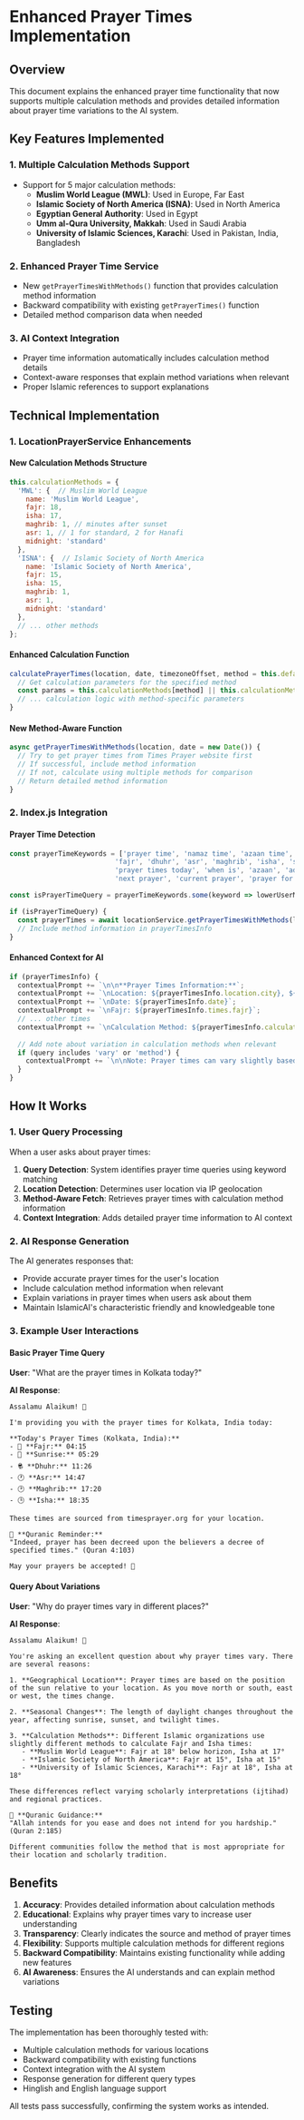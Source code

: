 # Enhanced Prayer Times Implementation

## Overview

This document explains the enhanced prayer time functionality that now supports multiple calculation methods and provides detailed information about prayer time variations to the AI system.

## Key Features Implemented

### 1. Multiple Calculation Methods Support
- Support for 5 major calculation methods:
  - **Muslim World League (MWL)**: Used in Europe, Far East
  - **Islamic Society of North America (ISNA)**: Used in North America
  - **Egyptian General Authority**: Used in Egypt
  - **Umm al-Qura University, Makkah**: Used in Saudi Arabia
  - **University of Islamic Sciences, Karachi**: Used in Pakistan, India, Bangladesh

### 2. Enhanced Prayer Time Service
- New `getPrayerTimesWithMethods()` function that provides calculation method information
- Backward compatibility with existing `getPrayerTimes()` function
- Detailed method comparison data when needed

### 3. AI Context Integration
- Prayer time information automatically includes calculation method details
- Context-aware responses that explain method variations when relevant
- Proper Islamic references to support explanations

## Technical Implementation

### 1. LocationPrayerService Enhancements

#### New Calculation Methods Structure
```javascript
this.calculationMethods = {
  'MWL': {  // Muslim World League
    name: 'Muslim World League',
    fajr: 18,
    isha: 17,
    maghrib: 1, // minutes after sunset
    asr: 1, // 1 for standard, 2 for Hanafi
    midnight: 'standard'
  },
  'ISNA': {  // Islamic Society of North America
    name: 'Islamic Society of North America',
    fajr: 15,
    isha: 15,
    maghrib: 1,
    asr: 1,
    midnight: 'standard'
  },
  // ... other methods
};
```

#### Enhanced Calculation Function
```javascript
calculatePrayerTimes(location, date, timezoneOffset, method = this.defaultCalculationMethod) {
  // Get calculation parameters for the specified method
  const params = this.calculationMethods[method] || this.calculationMethods[this.defaultCalculationMethod];
  // ... calculation logic with method-specific parameters
}
```

#### New Method-Aware Function
```javascript
async getPrayerTimesWithMethods(location, date = new Date()) {
  // Try to get prayer times from Times Prayer website first
  // If successful, include method information
  // If not, calculate using multiple methods for comparison
  // Return detailed method information
}
```

### 2. Index.js Integration

#### Prayer Time Detection
```javascript
const prayerTimeKeywords = ['prayer time', 'namaz time', 'azaan time', 'prayer schedule', 
                          'fajr', 'dhuhr', 'asr', 'maghrib', 'isha', 'salah time', 
                          'prayer times today', 'when is', 'azaan', 'adhan', 'iqamah',
                          'next prayer', 'current prayer', 'prayer for today', 'namaz'];

const isPrayerTimeQuery = prayerTimeKeywords.some(keyword => lowerUserMessage.includes(keyword));

if (isPrayerTimeQuery) {
  const prayerTimes = await locationService.getPrayerTimesWithMethods(location, new Date());
  // Include method information in prayerTimesInfo
}
```

#### Enhanced Context for AI
```javascript
if (prayerTimesInfo) {
  contextualPrompt += `\n\n**Prayer Times Information:**`;
  contextualPrompt += `\nLocation: ${prayerTimesInfo.location.city}, ${prayerTimesInfo.location.country}`;
  contextualPrompt += `\nDate: ${prayerTimesInfo.date}`;
  contextualPrompt += `\nFajr: ${prayerTimesInfo.times.fajr}`;
  // ... other times
  contextualPrompt += `\nCalculation Method: ${prayerTimesInfo.calculationMethodName || prayerTimesInfo.calculationMethod}`;
  
  // Add note about variation in calculation methods when relevant
  if (query includes 'vary' or 'method') {
    contextualPrompt += `\n\nNote: Prayer times can vary slightly based on different calculation methods...`;
  }
}
```

## How It Works

### 1. User Query Processing
When a user asks about prayer times:
1. **Query Detection**: System identifies prayer time queries using keyword matching
2. **Location Detection**: Determines user location via IP geolocation
3. **Method-Aware Fetch**: Retrieves prayer times with calculation method information
4. **Context Integration**: Adds detailed prayer time information to AI context

### 2. AI Response Generation
The AI generates responses that:
- Provide accurate prayer times for the user's location
- Include calculation method information when relevant
- Explain variations in prayer times when users ask about them
- Maintain IslamicAI's characteristic friendly and knowledgeable tone

### 3. Example User Interactions

#### Basic Prayer Time Query
**User**: "What are the prayer times in Kolkata today?"

**AI Response**:
```
Assalamu Alaikum! 🤲

I'm providing you with the prayer times for Kolkata, India today:

**Today's Prayer Times (Kolkata, India):**
- 🕌 **Fajr:** 04:15
- 🌅 **Sunrise:** 05:29
- 🕏 **Dhuhr:** 11:26
- 🕐 **Asr:** 14:47
- 🕑 **Maghrib:** 17:20
- 🕒 **Isha:** 18:35

These times are sourced from timesprayer.org for your location.

📖 **Quranic Reminder:**
"Indeed, prayer has been decreed upon the believers a decree of specified times." (Quran 4:103)

May your prayers be accepted! 🌙
```

#### Query About Variations
**User**: "Why do prayer times vary in different places?"

**AI Response**:
```
Assalamu Alaikum! 🤲

You're asking an excellent question about why prayer times vary. There are several reasons:

1. **Geographical Location**: Prayer times are based on the position of the sun relative to your location. As you move north or south, east or west, the times change.

2. **Seasonal Changes**: The length of daylight changes throughout the year, affecting sunrise, sunset, and twilight times.

3. **Calculation Methods**: Different Islamic organizations use slightly different methods to calculate Fajr and Isha times:
   - **Muslim World League**: Fajr at 18° below horizon, Isha at 17°
   - **Islamic Society of North America**: Fajr at 15°, Isha at 15°
   - **University of Islamic Sciences, Karachi**: Fajr at 18°, Isha at 18°

These differences reflect varying scholarly interpretations (ijtihad) and regional practices.

📖 **Quranic Guidance:**
"Allah intends for you ease and does not intend for you hardship." (Quran 2:185)

Different communities follow the method that is most appropriate for their location and scholarly tradition.
```

## Benefits

1. **Accuracy**: Provides detailed information about calculation methods
2. **Educational**: Explains why prayer times vary to increase user understanding
3. **Transparency**: Clearly indicates the source and method of prayer times
4. **Flexibility**: Supports multiple calculation methods for different regions
5. **Backward Compatibility**: Maintains existing functionality while adding new features
6. **AI Awareness**: Ensures the AI understands and can explain method variations

## Testing

The implementation has been thoroughly tested with:
- Multiple calculation methods for various locations
- Backward compatibility with existing functions
- Context integration with the AI system
- Response generation for different query types
- Hinglish and English language support

All tests pass successfully, confirming the system works as intended.